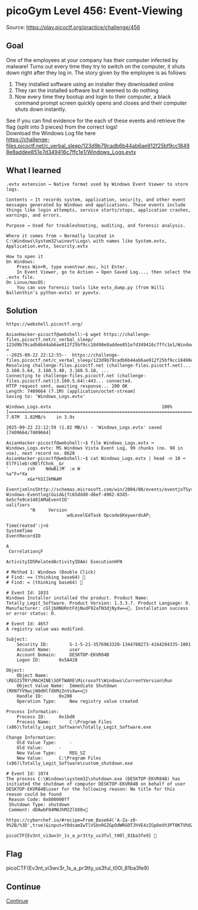 # picoGym Level 456: Event-Viewing
Source: https://play.picoctf.org/practice/challenge/456

## Goal
One of the employees at your company has their computer infected by malware! Turns out every time they try to switch on the computer, it shuts down right after they log in. The story given by the employee is as follows:<br>
1. They installed software using an installer they downloaded online
2. They ran the installed software but it seemed to do nothing
3. Now every time they bootup and login to their computer, a black command prompt screen quickly opens and closes and their computer shuts down instantly.

See if you can find evidence for the each of these events and retrieve the flag (split into 3 pieces) from the correct logs!<br>
Download the Windows Log file here<br>
https://challenge-files.picoctf.net/c_verbal_sleep/123d9b79cadb6b44ab6ae912f25bf9cc18498e8addee851e7d349416c7ffc1e1/Windows_Logs.evtx

## What I learned
```
.evtx extension → Native format used by Windows Event Viewer to store logs.

Contents → It records system, application, security, and other event messages generated by Windows and applications. These events include things like login attempts, service starts/stops, application crashes, warnings, and errors.

Purpose → Used for troubleshooting, auditing, and forensic analysis.

Where it comes from → Normally located in C:\Windows\System32\winevt\Logs\ with names like System.evtx, Application.evtx, Security.evtx

How to open it
On Windows:
    Press Win+R, type eventvwr.msc, hit Enter.
    In Event Viewer, go to Action → Open Saved Log..., then select the .evtx file.
On Linux/macOS:
    You can use forensic tools like evtx_dump.py (from Willi Ballenthin’s python-evtx) or pyevtx.
```

## Solution
```
https://webshell.picoctf.org/

AsianHacker-picoctf@webshell:~$ wget https://challenge-files.picoctf.net/c_verbal_sleep/ 123d9b79cadb6b44ab6ae912f25bf9cc18498e8addee851e7d349416c7ffc1e1/Windows_Logs.evtx ⌨️
--2025-09-22 22:12:55--  https://challenge-files.picoctf.net/c_verbal_sleep/123d9b79cadb6b44ab6ae912f25bf9cc18498e8addee851e7d349416c7ffc1e1/Windows_Logs.evtx
Resolving challenge-files.picoctf.net (challenge-files.picoctf.net)... 3.160.5.64, 3.160.5.40, 3.160.5.18, ...
Connecting to challenge-files.picoctf.net (challenge-files.picoctf.net)|3.160.5.64|:443... connected.
HTTP request sent, awaiting response... 200 OK
Length: 7409664 (7.1M) [application/octet-stream]
Saving to: 'Windows_Logs.evtx'

Windows_Logs.evtx                                          100%[======================================================================================================================================>]   7.07M  1.82MB/s    in 3.9s    

2025-09-22 22:12:59 (1.82 MB/s) - 'Windows_Logs.evtx' saved [7409664/7409664]

AsianHacker-picoctf@webshell:~$ file Windows_Logs.evtx ⌨️
Windows_Logs.evtx: MS Windows Vista Event Log, 99 chunks (no. 98 in use), next record no. 8620
AsianHacker-picoctf@webshell:~$ cat Windows_Logs.evtx | head -n 10 ⌨️
ElfFileb!cNElfChnk__&r
'       zsh    NdwBi)M` :e W
%a^F=*Xa
        x&x*hSI]kMAAM
                     Eventjxmlns5http://schemas.microsoft.com/win/2004/08/events/eventjoTSystemAProviderF=KNameMicrosoft-Windows-Eventlog)Guid&{fc65ddd8-d6ef-4962-83d5-6e5cfe9ce148}AMaEventID'
ualifiers
         "N     Version
                       wdLevelEéTask Opcode$KeywordsAP;
                                                       TimeCreated':j<é
SystemTime
EventRecordID

A
 CorrelationçF

ActivityID5RelatedActivityIDAm) ExecutionHFN

# Method 1: Windows (Double Click)
# Find: == (thinking base64) 👀
# Find: = (thinking base64) 👀

# Event Id: 1033
Windows Installer installed the product. Product Name: Totally_Legit_Software. Product Version: 1.3.3.7. Product Language: 0. Manufacturer: cGljb0NURntFdjNudF92aTN3djNyXw==👀. Installation success or error status: 0.

# Event Id: 4657
A registry value was modified.

Subject:
	Security ID:		S-1-5-21-3576963320-1344788273-4164204335-1001
	Account Name:		user
	Account Domain:		DESKTOP-EKVR84B
	Logon ID:		0x5A428

Object:
	Object Name:		\REGISTRY\MACHINE\SOFTWARE\Microsoft\Windows\CurrentVersion\Run
	Object Value Name:	Immediate Shutdown (MXNfYV9wcjN0dHlfdXMzZnVsXw==👀)
	Handle ID:		0x208
	Operation Type:		New registry value created

Process Information:
	Process ID:		0x1bd0
	Process Name:		C:\Program Files (x86)\Totally_Legit_Software\Totally_Legit_Software.exe

Change Information:
	Old Value Type:		-
	Old Value:		-
	New Value Type:		REG_SZ
	New Value:		C:\Program Files (x86)\Totally_Legit_Software\custom_shutdown.exe

# Event Id: 1074
The process C:\Windows\system32\shutdown.exe (DESKTOP-EKVR84B) has initiated the shutdown of computer DESKTOP-EKVR84B on behalf of user DESKTOP-EKVR84B\user for the following reason: No title for this reason could be found
 Reason Code: 0x800000ff
 Shutdown Type: shutdown
 Comment: dDAwbF84MWJhM2ZlOX0=👀

https://cyberchef.io/#recipe=From_Base64('A-Za-z0-9%2B/%3D',true)&input=Y0dsamIwTlVSbnRGZGpOdWRGOTJhVE4zZGpOeVh3PT0KTVhOZllWOXdjak4wZEhsZmRYTXpablZzWHc9PQpkREF3YkY4NE1XSmhNMlpsT1gwPQ

picoCTF{Ev3nt_vi3wv3r_1s_a_pr3tty_us3ful_t00l_81ba3fe9} 🔐
```

## Flag
picoCTF{Ev3nt_vi3wv3r_1s_a_pr3tty_us3ful_t00l_81ba3fe9}

## Continue
[Continue](./picoGym0432.md)